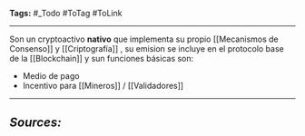**Tags:** #_Todo
#ToTag #ToLink 
- - -
Son un cryptoactivo **nativo** que implementa su propio [[Mecanismos de Consenso]] y [[Criptografía]] , su emision se incluye en el protocolo base de la [[Blockchain]] y sun funciones básicas son:

- Medio de pago
- Incentivo para [[Mineros]] / [[Validadores]]
- - - 
## ***Sources:***